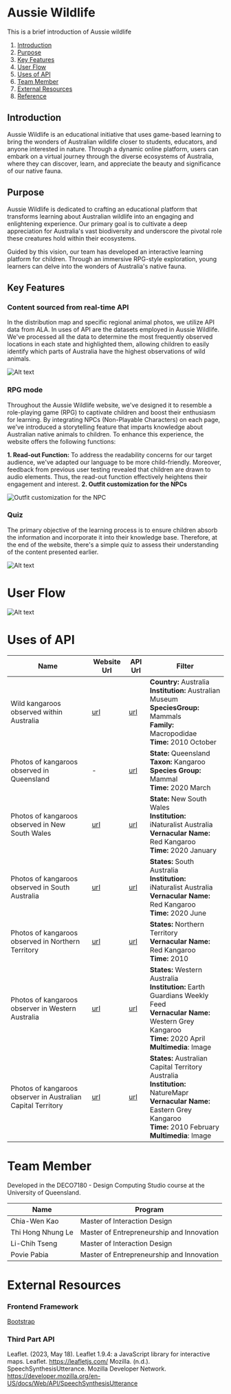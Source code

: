 # Aussie Wildlife
This is a brief introduction of Aussie wildlife
1. [Introduction](#introduction)
2. [Purpose](#purpose)
3. [Key Features](#key-features)
4. [User Flow](#user-flow)
5. [Uses of API](#uses-of-api)
6. [Team Member](#team-member)
7. [External Resources](#external-resources)
8. [Reference](#refernce)

## Introduction
Aussie Wildlife is an educational initiative that uses game-based learning to bring the wonders of Australian wildlife closer to students, educators, and anyone interested in nature. Through a dynamic online platform, users can embark on a virtual journey through the diverse ecosystems of Australia, where they can discover, learn, and appreciate the beauty and significance of our native fauna.

## Purpose
Aussie Wildlife is dedicated to crafting an educational platform that transforms learning about Australian wildlife into an engaging and enlightening experience. Our primary goal is to cultivate a deep appreciation for Australia's vast biodiversity and underscore the pivotal role these creatures hold within their ecosystems.

Guided by this vision, our team has developed an interactive learning platform for children. Through an immersive RPG-style exploration, young learners can delve into the wonders of Australia's native fauna.

## Key Features

### <a name="uses-api"></a>Content sourced from real-time API
In the distribution map and specific regional animal photos, we utilize API data from ALA. In uses of API are the datasets employed in Aussie Wildlife. We've processed all the data to determine the most frequently observed locations in each state and highlighted them, allowing children to easily identify which parts of Australia have the highest observations of wild animals.

![Alt text](image-2.png)

### RPG mode
Throughout the Aussie Wildlife website, we've designed it to resemble a role-playing game (RPG) to captivate children and boost their enthusiasm for learning. By integrating NPCs (Non-Playable Characters) on each page, we've introduced a storytelling feature that imparts knowledge about Australian native animals to children. To enhance this experience, the website offers the following functions:

**1. Read-out Function:** To address the readability concerns for our target audience, we've adapted our language to be more child-friendly. Moreover, feedback from previous user testing revealed that children are drawn to audio elements. Thus, the read-out function effectively heightens their engagement and interest.
**2. Outfit customization for the NPCs**

![Outfit customization for the NPC](image-1.png)

### Quiz
The primary objective of the learning process is to ensure children absorb the information and incorporate it into their knowledge base. Therefore, at the end of the website, there's a simple quiz to assess their understanding of the content presented earlier.

![Alt text](image-3.png)

# User Flow
![Alt text](image-4.png)

# Uses of API
| Name | Website Url | API Url | Filter |
|------|-------------|---------|--------|
| Wild kangaroos observed within Australia | [url](https://biocache.ala.org.au/occurrence/search?q=species_group%3AMammals%20AND%20country%3AAustralia%20AND%20basis_of_record%3APRESERVED_SPECIMEN%20AND%20taxa%3A%22Macropodidae%22%20AND%20institution_uid%3Ain4&qualityProfile=ALA&qc=-_nest_parent_%3A*&fq=occurrence_decade_i%3A%222010%22#tab_mapView) | [url](https://api.ala.org.au/occurrences/occurrences/search?q=species_group%3AMammals%20AND%20country%3AAustralia%20AND%20basis_of_record%3APRESERVED_SPECIMEN%20AND%20taxa%3A%22Macropodidae%22%20AND%20institution_uid%3Ain4&qualityProfile=ALA&fq=occurrence_decade_i%3A%222010%22&qc=-_nest_parent_%3A*) | **Country:** Australia<br>**Institution:** Australian Museum<br>**SpeciesGroup:** Mammals<br>**Family:** Macropodidae<br>**Time:** 2010 October |
| Photos of kangaroos observed in Queensland | - | [url](https://api.ala.org.au/occurrences/occurrences/search?q=taxa%3A%22kangaroo%22&qualityProfile=ALA&fq=occurrence_decade_i%3A%222020%22&fq=species_group%3A%22Mammals%22&fq=multimedia%3A%22Image%22&fq=data_resource_uid%3A%22dr1902%22&fq=state%3A%22Queensland%22&fq=month%3A%229%22&qc=-_nest_parent_%3A*) | **State:** Queensland<br>**Taxon:** Kangaroo<br>**Species Group:** Mammal<br>**Time:** 2020 March | 
| Photos of kangaroos observed in New South Wales | [url](https://biocache.ala.org.au/occurrence/search?q=text%3Aobservation%20AND%20taxa%3A%22kangaroo%22&qualityProfile=ALA&fq=state%3A%22New%20South%20Wales%22&fq=occurrence_decade_i%3A%222020%22&fq=data_resource_uid%3A%22dr1411%22&fq=common_name%3A%22Red%20Kangaroo%22&qc=-_nest_parent_%3A*&fq=month%3A%221%22#tab_recordImages) | [url](https://api.ala.org.au/occurrences/occurrences/search?q=text%3Aobservation%20AND%20taxa%3A%22kangaroo%22&qualityProfile=ALA&fq=state%3A%22New%20South%20Wales%22&fq=occurrence_decade_i%3A%222020%22&fq=data_resource_uid%3A%22dr1411%22&fq=common_name%3A%22Red%20Kangaroo%22&fq=month%3A%221%22&qc=-_nest_parent_%3A*) | **State:** New South Wales<br>**Institution:** iNaturalist Australia<br>**Vernacular Name:** Red Kangaroo<br>**Time:** 2020 January |
| Photos of kangaroos observed in South Australia | [url](https://biocache.ala.org.au/occurrence/search?q=text%3Aobservation%20AND%20taxa%3A%22kangaroo%22&qualityProfile=ALA&fq=occurrence_decade_i%3A%222020%22&fq=data_resource_uid%3A%22dr1411%22&fq=state%3A%22South%20Australia%22&fq=common_name%3A%22Red%20Kangaroo%22&qc=-_nest_parent_%3A*&fq=month%3A%226%22#tab_recordImages) | [url](https://api.ala.org.au/occurrences/occurrences/search?q=text%3Aobservation%20AND%20taxa%3A%22kangaroo%22&qualityProfile=ALA&fq=occurrence_decade_i%3A%222020%22&fq=data_resource_uid%3A%22dr1411%22&fq=state%3A%22South%20Australia%22&fq=common_name%3A%22Red%20Kangaroo%22&fq=month%3A%226%22&qc=-_nest_parent_%3A*) | **States:** South Australia<br>**Institution:** iNaturalist Australia<br>**Vernacular Name:** Red Kangaroo<br>**Time:** 2020 June |
| Photos of kangaroos observed in Northern Territory | [url](https://biocache.ala.org.au/occurrence/search?q=text%3Aobservation%20AND%20taxa%3A%22kangaroo%22&qualityProfile=ALA&fq=state%3A%22Northern%20Territory%22&fq=occurrence_decade_i%3A%222010%22&qc=-_nest_parent_%3A*&fq=common_name%3A%22Red+Kangaroo%22#tab_recordImages) | [url](https://api.ala.org.au/occurrences/occurrences/search?q=text%3Aobservation%20AND%20taxa%3A%22kangaroo%22&qualityProfile=ALA&fq=state%3A%22Northern%20Territory%22&fq=occurrence_decade_i%3A%222010%22&fq=common_name%3A%22Red%20Kangaroo%22&qc=-_nest_parent_%3A*) | **States:** Northern Territory<br>**Vernacular Name:** Red Kangaroo<br>**Time:** 2010 |
| Photos of kangaroos observer in Western Australia | [url](https://biocache.ala.org.au/occurrence/search?q=text%3Aobservation%20AND%20taxa%3A%22kangaroo%22&qualityProfile=ALA&fq=state%3A%22Western%20Australia%22&fq=occurrence_decade_i%3A%222020%22&fq=multimedia%3A%22Image%22&fq=data_resource_uid%3A%22dr1902%22&fq=common_name%3A%22Western%20Grey%20Kangaroo%22&qc=-_nest_parent_%3A*&fq=month%3A%224%22#tab_recordImages) | [url](https://api.ala.org.au/occurrences/occurrences/search?q=text%3Aobservation%20AND%20taxa%3A%22kangaroo%22&qualityProfile=ALA&fq=state%3A%22Western%20Australia%22&fq=occurrence_decade_i%3A%222020%22&fq=multimedia%3A%22Image%22&fq=data_resource_uid%3A%22dr1902%22&fq=common_name%3A%22Western%20Grey%20Kangaroo%22&fq=month%3A%224%22&qc=-_nest_parent_%3A*) | **States:** Western Australia<br>**Institution:** Earth Guardians Weekly Feed<br>**Vernacular Name:** Western Grey Kangaroo<br>**Time:** 2020 April<br>**Multimedia**: Image |
| Photos of kangaroos observer in Australian Capital Territory| [url](https://biocache.ala.org.au/occurrence/search?q=text%3Aobservation%20AND%20taxa%3A%22kangaroo%22&qualityProfile=ALA&fq=state%3A%22Australian%20Capital%20Territory%22&fq=occurrence_decade_i%3A%222010%22&fq=multimedia%3A%22Image%22&fq=data_resource_uid%3A%22dr19123%22&fq=common_name%3A%22Eastern%20Grey%20Kangaroo%22&qc=-_nest_parent_%3A*&fq=month%3A%222%22#tab_recordImages) | [url](https://api.ala.org.au/occurrences/occurrences/search?q=text%3Aobservation%20AND%20taxa%3A%22kangaroo%22&qualityProfile=ALA&fq=state%3A%22Australian%20Capital%20Territory%22&fq=occurrence_decade_i%3A%222010%22&fq=multimedia%3A%22Image%22&fq=data_resource_uid%3A%22dr19123%22&fq=common_name%3A%22Eastern%20Grey%20Kangaroo%22&fq=month%3A%222%22&qc=-_nest_parent_%3A*) | **States:** Australian Capital Territory Australia<br>**Institution:** NatureMapr<br>**Vernacular Name:** Eastern Grey Kangaroo<br>**Time:** 2010 February<br>**Multimedia**: Image |

# Team Member
Developed in the DECO7180 - Design Computing Studio course at the University of Queensland.

| Name | Program |
|----- |---------|
| Chia-Wen Kao | Master of Interaction Design |
| Thi Hong Nhung Le | Master of Entrepreneurship and Innovation |
| Li-Chih Tseng | Master of Interaction Design |
| Povie Pabia | Master of Entrepreneurship and Innovation |

# External Resources
### Frontend Framework
[Bootstrap](https://getbootstrap.com/)
### Third Part API
Leaflet. (2023, May 18). Leaflet 1.9.4: a JavaScript library for interactive maps. Leaflet. https://leafletjs.com/
Mozilla. (n.d.). SpeechSynthesisUtterance. Mozilla Developer Network. https://developer.mozilla.org/en-US/docs/Web/API/SpeechSynthesisUtterance
